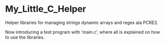 # My_Little_C_Helper
Helper libraries for managing strings dynamic arrays and regex ala PCRE2.

Now introducing a test program with 'main.c', where all is explained on how to use the libraries.
